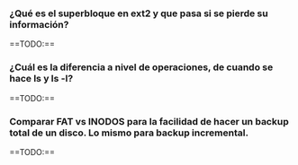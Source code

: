 ### ¿Qué es el superbloque en ext2 y que pasa si se pierde su información?

==TODO:==

### ¿Cuál es la diferencia a nivel de operaciones, de cuando se hace ls y ls -l?

==TODO:==

### Comparar FAT vs INODOS para la facilidad de hacer un backup total de un disco. Lo mismo para backup incremental.

==TODO:==

